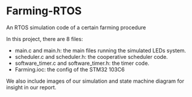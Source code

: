 # Farming-RTOS
An RTOS simulation code of a certain farming procedure

In this project, there are 8 files:
- main.c and main.h: the main files running the simulated LEDs system.
- scheduler.c and scheduler.h: the cooperative scheduler code.
- software_timer.c and software_timer.h: the timer code.
- Farming.ioc: the config of the STM32 103C6

We also include images of our simulation and state machine diagram for insight in our report.
